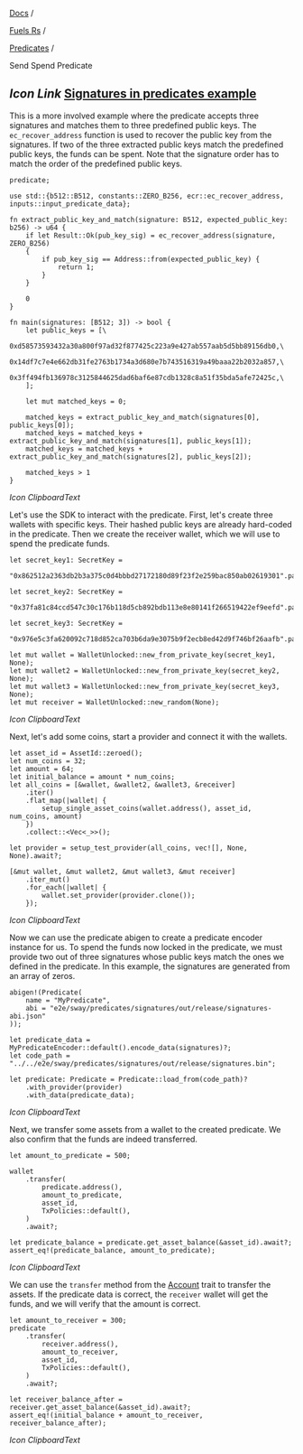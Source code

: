 [Docs](https://docs.fuel.network/) /

[Fuels Rs](https://docs.fuel.network/docs/fuels-rs/) /

[Predicates](https://docs.fuel.network/docs/fuels-rs/predicates/) /

Send Spend Predicate

## _Icon Link_ [Signatures in predicates example](https://docs.fuel.network/docs/fuels-rs/predicates/send-spend-predicate/\#signatures-in-predicates-example)

This is a more involved example where the predicate accepts three signatures and matches them to three predefined public keys. The `ec_recover_address` function is used to recover the public key from the signatures. If two of the three extracted public keys match the predefined public keys, the funds can be spent. Note that the signature order has to match the order of the predefined public keys.

```fuel_Box fuel_Box-idXKMmm-css
predicate;

use std::{b512::B512, constants::ZERO_B256, ecr::ec_recover_address, inputs::input_predicate_data};

fn extract_public_key_and_match(signature: B512, expected_public_key: b256) -> u64 {
    if let Result::Ok(pub_key_sig) = ec_recover_address(signature, ZERO_B256)
    {
        if pub_key_sig == Address::from(expected_public_key) {
            return 1;
        }
    }

    0
}

fn main(signatures: [B512; 3]) -> bool {
    let public_keys = [\
        0xd58573593432a30a800f97ad32f877425c223a9e427ab557aab5d5bb89156db0,\
        0x14df7c7e4e662db31fe2763b1734a3d680e7b743516319a49baaa22b2032a857,\
        0x3ff494fb136978c3125844625dad6baf6e87cdb1328c8a51f35bda5afe72425c,\
    ];

    let mut matched_keys = 0;

    matched_keys = extract_public_key_and_match(signatures[0], public_keys[0]);
    matched_keys = matched_keys + extract_public_key_and_match(signatures[1], public_keys[1]);
    matched_keys = matched_keys + extract_public_key_and_match(signatures[2], public_keys[2]);

    matched_keys > 1
}

```

_Icon ClipboardText_

Let's use the SDK to interact with the predicate. First, let's create three wallets with specific keys. Their hashed public keys are already hard-coded in the predicate. Then we create the receiver wallet, which we will use to spend the predicate funds.

```fuel_Box fuel_Box-idXKMmm-css
let secret_key1: SecretKey =
    "0x862512a2363db2b3a375c0d4bbbd27172180d89f23f2e259bac850ab02619301".parse()?;

let secret_key2: SecretKey =
    "0x37fa81c84ccd547c30c176b118d5cb892bdb113e8e80141f266519422ef9eefd".parse()?;

let secret_key3: SecretKey =
    "0x976e5c3fa620092c718d852ca703b6da9e3075b9f2ecb8ed42d9f746bf26aafb".parse()?;

let mut wallet = WalletUnlocked::new_from_private_key(secret_key1, None);
let mut wallet2 = WalletUnlocked::new_from_private_key(secret_key2, None);
let mut wallet3 = WalletUnlocked::new_from_private_key(secret_key3, None);
let mut receiver = WalletUnlocked::new_random(None);
```

_Icon ClipboardText_

Next, let's add some coins, start a provider and connect it with the wallets.

```fuel_Box fuel_Box-idXKMmm-css
let asset_id = AssetId::zeroed();
let num_coins = 32;
let amount = 64;
let initial_balance = amount * num_coins;
let all_coins = [&wallet, &wallet2, &wallet3, &receiver]
    .iter()
    .flat_map(|wallet| {
        setup_single_asset_coins(wallet.address(), asset_id, num_coins, amount)
    })
    .collect::<Vec<_>>();

let provider = setup_test_provider(all_coins, vec![], None, None).await?;

[&mut wallet, &mut wallet2, &mut wallet3, &mut receiver]
    .iter_mut()
    .for_each(|wallet| {
        wallet.set_provider(provider.clone());
    });
```

_Icon ClipboardText_

Now we can use the predicate abigen to create a predicate encoder instance for us. To spend the funds now locked in the predicate, we must provide two out of three signatures whose public keys match the ones we defined in the predicate. In this example, the signatures are generated from an array of zeros.

```fuel_Box fuel_Box-idXKMmm-css
abigen!(Predicate(
    name = "MyPredicate",
    abi = "e2e/sway/predicates/signatures/out/release/signatures-abi.json"
));

let predicate_data = MyPredicateEncoder::default().encode_data(signatures)?;
let code_path = "../../e2e/sway/predicates/signatures/out/release/signatures.bin";

let predicate: Predicate = Predicate::load_from(code_path)?
    .with_provider(provider)
    .with_data(predicate_data);
```

_Icon ClipboardText_

Next, we transfer some assets from a wallet to the created predicate. We also confirm that the funds are indeed transferred.

```fuel_Box fuel_Box-idXKMmm-css
let amount_to_predicate = 500;

wallet
    .transfer(
        predicate.address(),
        amount_to_predicate,
        asset_id,
        TxPolicies::default(),
    )
    .await?;

let predicate_balance = predicate.get_asset_balance(&asset_id).await?;
assert_eq!(predicate_balance, amount_to_predicate);
```

_Icon ClipboardText_

We can use the `transfer` method from the [Account](https://docs.fuel.network/docs/fuels-rs/accounts/) trait to transfer the assets. If the predicate data is correct, the `receiver` wallet will get the funds, and we will verify that the amount is correct.

```fuel_Box fuel_Box-idXKMmm-css
let amount_to_receiver = 300;
predicate
    .transfer(
        receiver.address(),
        amount_to_receiver,
        asset_id,
        TxPolicies::default(),
    )
    .await?;

let receiver_balance_after = receiver.get_asset_balance(&asset_id).await?;
assert_eq!(initial_balance + amount_to_receiver, receiver_balance_after);
```

_Icon ClipboardText_